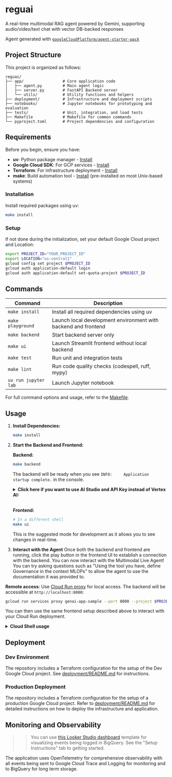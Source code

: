 # reguai

A real-time multimodal RAG agent powered by Gemini, supporting audio/video/text chat with vector DB-backed responses

Agent generated with [`googleCloudPlatform/agent-starter-pack`](https://github.com/GoogleCloudPlatform/agent-starter-pack)

## Project Structure

This project is organized as follows:

```
reguai/
├── app/                 # Core application code
│   ├── agent.py         # Main agent logic
│   ├── server.py        # FastAPI Backend server
│   └── utils/           # Utility functions and helpers
├── deployment/          # Infrastructure and deployment scripts
├── notebooks/           # Jupyter notebooks for prototyping and evaluation
├── tests/               # Unit, integration, and load tests
├── Makefile             # Makefile for common commands
└── pyproject.toml       # Project dependencies and configuration
```

## Requirements

Before you begin, ensure you have:
- **uv**: Python package manager - [Install](https://docs.astral.sh/uv/getting-started/installation/)
- **Google Cloud SDK**: For GCP services - [Install](https://cloud.google.com/sdk/docs/install)
- **Terraform**: For infrastructure deployment - [Install](https://developer.hashicorp.com/terraform/downloads)
- **make**: Build automation tool - [Install](https://www.gnu.org/software/make/) (pre-installed on most Unix-based systems)


### Installation

Install required packages using uv:

```bash
make install
```

### Setup

If not done during the initialization, set your default Google Cloud project and Location:

```bash
export PROJECT_ID="YOUR_PROJECT_ID"
export LOCATION="us-central1"
gcloud config set project $PROJECT_ID
gcloud auth application-default login
gcloud auth application-default set-quota-project $PROJECT_ID
```

## Commands

| Command              | Description                                                                                 |
| -------------------- | ------------------------------------------------------------------------------------------- |
| `make install`       | Install all required dependencies using uv                                                  |
| `make playground`    | Launch local development environment with backend and frontend |
| `make backend`       | Start backend server only |
| `make ui`            | Launch Streamlit frontend without local backend |
| `make test`          | Run unit and integration tests                                                              |
| `make lint`          | Run code quality checks (codespell, ruff, mypy)                                             |
| `uv run jupyter lab` | Launch Jupyter notebook                                                                     |

For full command options and usage, refer to the [Makefile](Makefile).


## Usage

1.  **Install Dependencies:**

    ```bash
    make install
    ```

2.  **Start the Backend and Frontend:**

    **Backend:**
    ```bash
    make backend
    ```
    
    The backend will be ready when you see `INFO:     Application startup complete.` in the console.

    <details>
    <summary><b>Click here if you want to use AI Studio and API Key instead of Vertex AI:</b></summary>

    ```bash
    export VERTEXAI=false
    export GOOGLE_API_KEY=your-google-api-key
    ```

    </details>
    <br>
    
    **Frontend:**
    ```bash
    # In a different shell
    make ui
    ```

    This is the suggested mode for development as it allows you to see changes in real-time.

3.  **Interact with the Agent**
    Once both the backend and frontend are running, click the play button in the frontend UI to establish a connection with the backend. You can now interact with the Multimodal Live Agent! You can try asking questions such as "Using the tool you have, define Governance in the context MLOPs" to allow the agent to use the documentation it was provided to.

**Remote access**:
Use [Cloud Run proxy](https://cloud.google.com/sdk/gcloud/reference/run/services/proxy) for local access. The backend will be accessible at `http://localhost:8000`:

   ```bash
   gcloud run services proxy genai-app-sample --port 8000 --project $PROJECT_ID --region $REGION
   ```

   You can then use the same frontend setup described above to interact with your Cloud Run deployment.

<details>
<summary><b>Cloud Shell usage</b></summary>

To use the `multimodal_live_api` agent in Cloud Shell, follow these steps:

1.  **Start the Frontend:**

    ```bash
    make ui
    ```

    You may be prompted to run the app on a different port if port 3000 is in use. Accept by pressing Enter. You'll see a message similar to:

    ```
    You can now view multimodal-live-api-web-console in the browser.

      Local:            http://localhost:3001
      On Your Network:  http://10.88.0.4:3001
    ```

    Click the `localhost` link to open a web preview in Cloud Shell.

2.  **Start the Backend:**

    Open a *new* Cloud Shell terminal tab. Remember to set your Cloud Platform project in this new session using `gcloud config set project [PROJECT_ID]`. Then from the root of the repository, run:

    ```bash
    make backend
    ```

3.  **Configure Web Preview for the Backend:**

    Trigger a web preview for port 8000 - you'll need to change the default port which is `8080`.  See [Cloud Shell Web Preview documentation](https://cloud.google.com/shell/docs/using-web-preview#preview_the_application) for details.

4.  **Connect Frontend to Backend:**

    *   The web preview will open a new tab in your browser. Copy the URL from the address bar (e.g., `https://8000-cs-8a3189b8-5295-4085-9893-c318f1724456.ql-europe-west1-ojep.cloudshell.dev/?authuser=0`).
    *   Return to the frontend preview tab (from step 1).
    *   Paste the copied URL into the frontend's "Server URL" connection settings.
    *   Click the "Play button" to connect. Start interacting with it!

*   When using Cloud Shell there is a known limitation when using the feedback feature in the Frontend. Feedback submission might fail due to different origins between the frontend and backend in the Cloud Shell environment.
</details>

## Deployment

### Dev Environment

The repository includes a Terraform configuration for the setup of the Dev Google Cloud project.
See [deployment/README.md](deployment/README.md) for instructions.

### Production Deployment

The repository includes a Terraform configuration for the setup of a production Google Cloud project. Refer to [deployment/README.md](deployment/README.md) for detailed instructions on how to deploy the infrastructure and application.

## Monitoring and Observability

>> You can use [this Looker Studio dashboard](https://lookerstudio.google.com/c/reporting/fa742264-4b4b-4c56-81e6-a667dd0f853f/page/tEnnC) template for visualizing events being logged in BigQuery. See the "Setup Instructions" tab to getting started.

The application uses OpenTelemetry for comprehensive observability with all events being sent to Google Cloud Trace and Logging for monitoring and to BigQuery for long term storage. 

